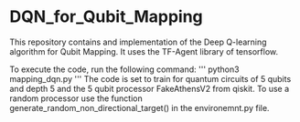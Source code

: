 # DQN_for_Qubit_Mapping
This repository contains and implementation of the Deep Q-learning algorithm for Qubit Mapping. It uses the TF-Agent library of tensorflow.

To execute the code, run the following command:
'''
python3 mapping_dqn.py
'''
The code is set to train for quantum circuits of 5 qubits and depth 5 and the 5 qubit processor FakeAthensV2 from qiskit. To use a random processor use the function generate_random_non_directional_target() in the environemnt.py file.
